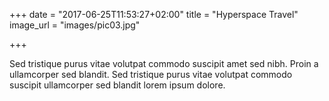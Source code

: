 +++
date = "2017-06-25T11:53:27+02:00"
title = "Hyperspace Travel"
image_url = "images/pic03.jpg"

+++

Sed tristique purus vitae volutpat commodo suscipit amet sed nibh. Proin a ullamcorper sed blandit. Sed tristique purus vitae volutpat commodo suscipit ullamcorper sed blandit lorem ipsum dolore.

